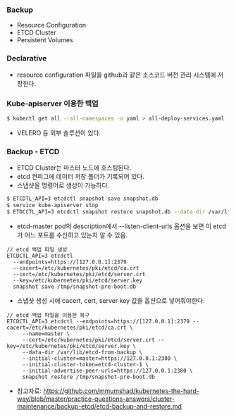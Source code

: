 ### Backup
- Resource Configuration
- ETCD Cluster
- Persistent Volumes

### Declarative
- resource configuration 파일을 github과 같은 소스코드 버전 관리 시스템에 저장한다.

### Kube-apiserver 이용한 백업
```bash
$ kubectl get all --all-namespaces -o yaml > all-deploy-services.yaml
```
- VELERO 등 외부 솔루션이 있다.

### Backup - ETCD
- ETCD Cluster는 마스터 노드에 호스팅된다.
- etcd 컨피그에 데이터 저장 폴더가 기록되어 있다.
- 스냅샷을 명령어로 생성이 가능하다.
```bash
$ ETCDTL_API=3 etcdctl snapshot save snapshot.db
$ service kube-apiserver stop
$ ETDCCTL_API=3 etcdctl snapshot restore snapshot.db --data-dir /var/lib/etcd-from-backup --initial-cluster master-1
```

- etcd-master pod의 description에서 --listen-client-urls 옵션을 보면 이 etcd가 어느 포트를 수신하고 있는지 알 수 있음.
```
// etcd 백업 파일 생성
ETCDCTL_API=3 etcdctl 
  --endpoints=https://[127.0.0.1]:2379
  --cacert=/etc/kubernetes/pki/etcd/ca.crt 
  --cert=/etc/kubernetes/pki/etcd/server.crt 
  --key=/etc/kubernetes/pki/etcd/server.key 
  snapshot save /tmp/snapshot-pre-boot.db
```
- 스냅샷 생성 시에 cacert, cert, server key 값을 옵션으로 넣어줘야한다.

```
// etcd 백업 파일을 이용한 복구
ETCDCTL_API=3 etcdctl --endpoints=https://[127.0.0.1]:2379 --cacert=/etc/kubernetes/pki/etcd/ca.crt \
     --name=master \
     --cert=/etc/kubernetes/pki/etcd/server.crt --key=/etc/kubernetes/pki/etcd/server.key \
     --data-dir /var/lib/etcd-from-backup \
     --initial-cluster=master=https://127.0.0.1:2380 \
     --initial-cluster-token=etcd-cluster-1 \
     --initial-advertise-peer-urls=https://127.0.0.1:2380 \
     snapshot restore /tmp/snapshot-pre-boot.db
```
- 참고자료: https://github.com/mmumshad/kubernetes-the-hard-way/blob/master/practice-questions-answers/cluster-maintenance/backup-etcd/etcd-backup-and-restore.md
